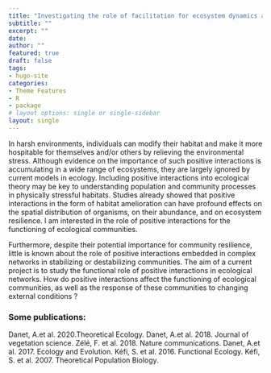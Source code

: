 ```yaml
---
title: "Investigating the role of facilitation for ecosystem dynamics and resilience"
subtitle: ""
excerpt: ""
date: 
author: ""
featured: true
draft: false
tags:
- hugo-site
categories:
- Theme Features
- R
- package
# layout options: single or single-sidebar
layout: single
---
```


In harsh environments, individuals can modify their habitat and make it more hospitable for themselves and/or others by relieving the environmental stress. Although evidence on the importance of such positive interactions is accumulating in a wide range of ecosystems, they are largely ignored by current models in ecology. Including positive interactions into ecological theory may be key to understanding population and community processes in physically stressful habitats. Studies already showed that positive interactions in the form of habitat amelioration can have profound effects on the spatial distribution of organisms, on their abundance, and on ecosystem resilience. I am interested in the role of positive interactions for the functioning of ecological communities.

Furthermore, despite their potential importance for community resilience, little is known about the role of positive interactions embedded in complex networks in stabilizing or destabilizing communities. The aim of a current project is to study the functional role of positive interactions in ecological networks. How do positive interactions affect the functioning of ecological communities, as well as the response of these communities to changing external conditions ?

### Some publications:

Danet, A.et al. 2020.Theoretical Ecology. 
Danet, A.et al. 2018. Journal of vegetation science. 
Zélé, F. et al. 2018. Nature communications. 
Danet, A.et al. 2017. Ecology and Evolution. 
Kéfi, S. et al. 2016. Functional Ecology. 
Kéfi, S. et al. 2007. Theoretical Population Biology.

